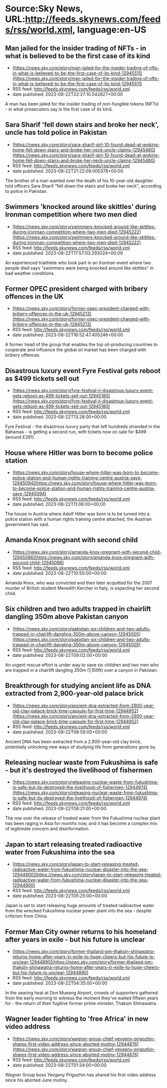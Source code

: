 # Source:Sky News, URL:http://feeds.skynews.com/feeds/rss/world.xml, language:en-US

## Man jailed for the insider trading of NFTs - in what is believed to be the first case of its kind
 - [https://news.sky.com/story/man-jailed-for-the-insider-trading-of-nfts-in-what-is-believed-to-be-the-first-case-of-its-kind-12945511](https://news.sky.com/story/man-jailed-for-the-insider-trading-of-nfts-in-what-is-believed-to-be-the-first-case-of-its-kind-12945511)
 - RSS feed: http://feeds.skynews.com/feeds/rss/world.xml
 - date published: 2023-08-22T22:27:10.542827+00:00

A man has been jailed for the insider trading of non-fungible tokens (NFTs) - in what prosecutors say is the first case of its kind.

## Sara Sharif 'fell down stairs and broke her neck', uncle has told police in Pakistan
 - [https://news.sky.com/story/sara-sharif-girl-10-found-dead-at-woking-home-fell-down-stairs-and-broke-her-neck-uncle-claims-12945480](https://news.sky.com/story/sara-sharif-girl-10-found-dead-at-woking-home-fell-down-stairs-and-broke-her-neck-uncle-claims-12945480)
 - RSS feed: http://feeds.skynews.com/feeds/rss/world.xml
 - date published: 2023-08-22T21:22:09.005378+00:00

The brother of a man wanted over the death of his 10-year-old daughter told officers Sara Sharif "fell down the stairs and broke her neck", according to police in Pakistan.

## Swimmers 'knocked around like skittles' during Ironman competition where two men died
 - [https://news.sky.com/story/swimmers-knocked-around-like-skittles-during-ironman-competition-where-two-men-died-12945222](https://news.sky.com/story/swimmers-knocked-around-like-skittles-during-ironman-competition-where-two-men-died-12945222)
 - RSS feed: http://feeds.skynews.com/feeds/rss/world.xml
 - date published: 2023-08-22T17:57:03.293024+00:00

An experienced triathlete who took part in an Ironman event where two people died says "swimmers were being knocked around like skittles" in bad weather conditions.

## Former OPEC president charged with bribery offences in the UK
 - [https://news.sky.com/story/former-opec-president-charged-with-bribery-offences-in-the-uk-12945213](https://news.sky.com/story/former-opec-president-charged-with-bribery-offences-in-the-uk-12945213)
 - RSS feed: http://feeds.skynews.com/feeds/rss/world.xml
 - date published: 2023-08-22T16:52:47.405246+00:00

A former head of the group that enables the top oil-producing countries to cooperate and influence the global oil market has been charged with bribery offences.&#160;

## Disastrous luxury event Fyre Festival gets reboot as $499 tickets sell out
 - [https://news.sky.com/story/fyre-festival-ii-disastrous-luxury-event-gets-reboot-as-499-tickets-sell-out-12945180](https://news.sky.com/story/fyre-festival-ii-disastrous-luxury-event-gets-reboot-as-499-tickets-sell-out-12945180)
 - RSS feed: http://feeds.skynews.com/feeds/rss/world.xml
 - date published: 2023-08-22T13:28:00+00:00

Fyre Festival - the disastrous luxury party that left hundreds stranded in the Bahamas - is getting a second run, with tickets now on sale for $499 (around &#163;391).

## House where Hitler was born to become police station
 - [https://news.sky.com/story/house-where-hitler-was-born-to-become-police-station-and-human-rights-training-centre-austria-says-12945094](https://news.sky.com/story/house-where-hitler-was-born-to-become-police-station-and-human-rights-training-centre-austria-says-12945094)
 - RSS feed: http://feeds.skynews.com/feeds/rss/world.xml
 - date published: 2023-08-22T11:06:00+00:00

The house in Austria where Adolf Hitler was born is to be turned into a police station with a human rights training centre attached, the Austrian government has said.

## Amanda Knox pregnant with second child
 - [https://news.sky.com/story/amanda-knox-pregnant-with-second-child-12945086](https://news.sky.com/story/amanda-knox-pregnant-with-second-child-12945086)
 - RSS feed: http://feeds.skynews.com/feeds/rss/world.xml
 - date published: 2023-08-22T10:50:00+00:00

Amanda Knox, who was convicted and then later acquitted for the 2007 murder of British student Meredith Kercher in Italy, is expecting her second child.&#160;

## Six children and two adults trapped in chairlift dangling 350m above Pakistan canyon
 - [https://news.sky.com/story/pakistan-six-children-and-two-adults-trapped-in-chairlift-dangling-350m-above-canyon-12945005](https://news.sky.com/story/pakistan-six-children-and-two-adults-trapped-in-chairlift-dangling-350m-above-canyon-12945005)
 - RSS feed: http://feeds.skynews.com/feeds/rss/world.xml
 - date published: 2023-08-22T09:02:00+00:00

An urgent rescue effort is under way to save six children and two men who are trapped in a chairlift dangling 350m (1,150ft) over a canyon in Pakistan.

## Breakthrough for studying ancient life as DNA extracted from 2,900-year-old palace brick
 - [https://news.sky.com/story/ancient-dna-extracted-from-2900-year-old-clay-palace-brick-time-capsule-for-first-time-12944952](https://news.sky.com/story/ancient-dna-extracted-from-2900-year-old-clay-palace-brick-time-capsule-for-first-time-12944952)
 - RSS feed: http://feeds.skynews.com/feeds/rss/world.xml
 - date published: 2023-08-22T08:59:00+00:00

Ancient DNA has been extracted from a 2,900-year-old clay brick, potentially unlocking new ways of studying life from generations gone by.

## Releasing nuclear waste from Fukushima is safe - but it's destroyed the livelihood of fishermen
 - [https://news.sky.com/story/releasing-nuclear-waste-from-fukushima-is-safe-but-its-destroyed-the-livelihood-of-fishermen-12944974](https://news.sky.com/story/releasing-nuclear-waste-from-fukushima-is-safe-but-its-destroyed-the-livelihood-of-fishermen-12944974)
 - RSS feed: http://feeds.skynews.com/feeds/rss/world.xml
 - date published: 2023-08-22T08:21:00+00:00

The row over the release of treated water from the Fukushima nuclear plant has been raging in Asia for months now, and it has become a complex mix of legitimate concern and disinformation.

## Japan to start releasing treated radioactive water from Fukushima into the sea
 - [https://news.sky.com/story/japan-to-start-releasing-treated-radioactive-water-from-fukushima-nuclear-disaster-into-the-sea-12944900](https://news.sky.com/story/japan-to-start-releasing-treated-radioactive-water-from-fukushima-nuclear-disaster-into-the-sea-12944900)
 - RSS feed: http://feeds.skynews.com/feeds/rss/world.xml
 - date published: 2023-08-22T05:25:00+00:00

Japan is set to start releasing huge amounts of treated radioactive water from the wrecked&#160;Fukushima nuclear power plant into the sea - despite criticism from China.&#160;

## Former Man City owner returns to his homeland after years in exile - but his future is unclear
 - [https://news.sky.com/story/former-thailand-pm-thaksin-shinawatra-returns-home-after-years-in-exile-to-huge-cheers-but-his-future-is-unclear-12944890](https://news.sky.com/story/former-thailand-pm-thaksin-shinawatra-returns-home-after-years-in-exile-to-huge-cheers-but-his-future-is-unclear-12944890)
 - RSS feed: http://feeds.skynews.com/feeds/rss/world.xml
 - date published: 2023-08-22T04:35:00+00:00

In the searing heat at Don Mueang Airport, crowds of supporters gathered from the early morning to witness the moment they've waited fifteen years for - the return of their fugitive former prime minister, Thaksin Shinawatra.

## Wagner leader fighting to 'free Africa' in new video address
 - [https://news.sky.com/story/wagner-group-chief-yevgeny-prigozhin-shares-first-video-address-since-aborted-mutiny-12944876](https://news.sky.com/story/wagner-group-chief-yevgeny-prigozhin-shares-first-video-address-since-aborted-mutiny-12944876)
 - RSS feed: http://feeds.skynews.com/feeds/rss/world.xml
 - date published: 2023-08-22T01:34:00+00:00

Wagner Group boss Yevgeny Prigozhin has shared his first video address since his aborted June mutiny.

